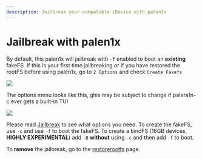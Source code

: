 ```yaml
---
description: Jailbreak your compatible iDevice with palen1x
---
```


# Jailbreak with palen1x

By default, this palen1x will jailbreak with `-f` enabled to boot an **existing** fakeFS. If this is your first time jailbreaking or if you have restored the rootFS before using palen1x, go to `2 Options` and check `Create Fakefs`

![](../.gitbook/assets/image.png)

The options menu looks like this, ghis may be subject to change if palera1n-c ever gets a built-in TUI

![](<../.gitbook/assets/image (2).png>)

Please read [Jailbreak](../usage/jailbreak.md) to see what options you need. To create the fakeFS, use `-c` and use `-f` to boot the fakeFS. To create a bindFS (16GB devices, **HIGHLY EXPERIMENTAL**) add `-B` **without** using `-c` and then add `-f` to boot. 

To **remove** the jailbreak, go to the [restorerootfs](./restorerootfs-with-palen1x) page. 
